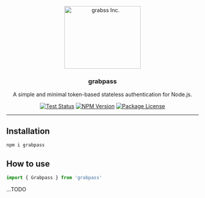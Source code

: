 <p align="center">
  <a href="https://www.grabss.co.jp/">
    <img src="https://www.grabss.co.jp/wp-content/themes/grabss-theme02/dist/images/logomark-grabss.svg" alt="grabss Inc." width="200" height="165">
  </a>
</p>

<h3 align="center">grabpass</h3>

<p align="center">
  A simple and minimal token-based stateless authentication for Node.js.
</p>

<p align="center">
  <a href="https://github.com/grabss/grabpass/actions/workflows/test.yml" target="_blank"><img src="https://github.com/grabss/grabpass/actions/workflows/test.yml/badge.svg" alt="Test Status" /></a>
  <a href="https://www.npmjs.com/package/grabpass" target="_blank"><img src="https://img.shields.io/npm/v/grabpass.svg" alt="NPM Version" /></a>
  <a href="https://www.npmjs.com/package/grabpass" target="_blank"><img src="https://img.shields.io/npm/l/grabpass.svg" alt="Package License" /></a>
</p>

---

## Installation

```console
npm i grabpass
```

## How to use

```ts
import { Grabpass } from 'grabpass'
```

...TODO
